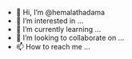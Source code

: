 - 👋 Hi, I’m @hemalathadama
- 👀 I’m interested in ...
- 🌱 I’m currently learning ...
- 💞️ I’m looking to collaborate on ...
- 📫 How to reach me ...

<!---
hemalathadama/hemalathadama is a ✨ special ✨ repository because its `README.md` (this file) appears on your GitHub profile.
You can click the Preview link to take a look at your changes.
--->
